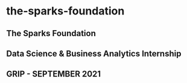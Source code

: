 # the-sparks-foundation
## The Sparks Foundation

## Data Science & Business Analytics Internship

## GRIP - SEPTEMBER 2021
